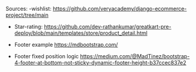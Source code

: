 
 Sources:
 -wishlist: 
 https://github.com/veryacademy/django-ecommerce-project/tree/main

 - Star-rating:
 https://github.com/dev-rathankumar/greatkart-pre-deploy/blob/main/templates/store/product_detail.html


 - Footer example
 https://mdbootstrap.com/

 - Footer fixed position logic
 https://medium.com/@MadTinez/bootstrap-4-footer-at-bottom-not-sticky-dynamic-footer-height-b37ccec837e2